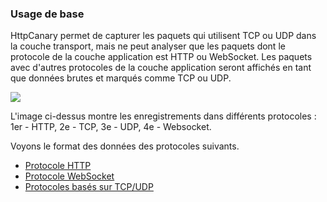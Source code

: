 ### Usage de base

HttpCanary permet de capturer les paquets qui utilisent TCP ou UDP dans la couche transport, mais ne peut analyser que les paquets dont le protocole de la couche application est HTTP ou WebSocket. Les paquets avec d'autres protocoles de la couche application seront affichés en tant que données brutes et marqués comme TCP ou UDP.

![](/assets/main_page.png)

L'image ci-dessus montre les enregistrements dans différents protocoles : 1er - HTTP, 2e - TCP, 3e - UDP, 4e - Websocket.

Voyons le format des données des protocoles suivants. 

- [Protocole HTTP](/basic/http.md)
- [Protocole WebSocket](/basic/websocket.md)
- [Protocoles basés sur TCP/UDP](/basic/tcp-udp.md)
